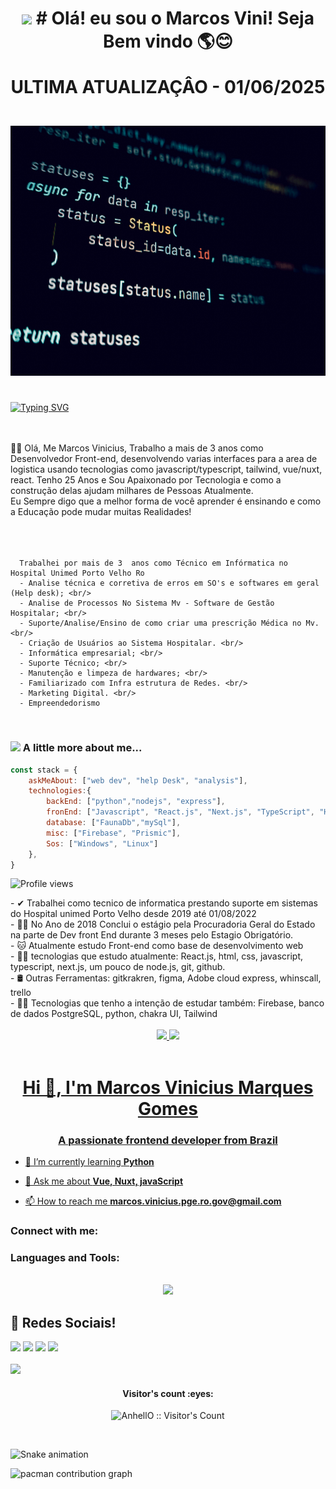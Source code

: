 
<h1 align="center">
   <img src="https://media.giphy.com/media/hvRJCLFzcasrR4ia7z/giphy.gif" width="28">
   # Olá! eu sou o Marcos Vini! Seja Bem vindo 🌎😊 

ULTIMA ATUALIZAÇÂO - 01/06/2025
   
</h1>
   <br/>
   
   <img src="https://github.com/marcoscode404/marcoscode404/blob/main/pexels-technobulka-10816120.jpg"   width="100%" height="400">
   <br/>
   
<!-- <a href="https://wa.me/556999732942">
   <img src="https://user-images.githubusercontent.com/51343240/164951108-10568ce5-39f7-4109-9740-32a10dec6b71.png"  target="_blank" height="45" width="45">
   <p>Entre em Contato</p>
</a>
-->
<h1 align="center">



</h1>


[![Typing SVG](https://readme-typing-svg.herokuapp.com?size=25&duration=6000&color=5174F7&width=700&lines=Seja+Bem+Vindo++ao+Meu+%22Universo+de+Experimentos%22!++)](https://git.io/typing-svg)



<br/>


<!--
<img src="https://user-images.githubusercontent.com/51343240/171816457-9b8fd800-d97a-41a5-ba62-758f2b5e8603.png"  width="520" height="350"/>
>-->




<!--   <img align="right" src="imagem_2022-04-20_234445894.png" width="508" height="320" > -->
  <br/>

   <div align="left" >👩‍🚀 
       Olá, Me Marcos Vinicius, Trabalho a mais de 3 anos como Desenvolvedor Front-end, desenvolvendo varias interfaces para a area de logistica
       usando tecnologias como javascript/typescript, tailwind, vue/nuxt, react.
       Tenho 25 Anos e Sou Apaixonado por Tecnologia e como a <br> construção delas ajudam milhares de Pessoas Atualmente.<br/>
       Eu Sempre digo que a melhor forma de você aprender é ensinando e como a Educação pode mudar muitas Realidades! <br/>
      <br/>
      <br/>      
      <br/>
      
      Trabalhei por mais de 3  anos como Técnico em Infórmatica no Hospital Unimed Porto Velho Ro
      - Analise técnica e corretiva de erros em SO's e softwares em geral (Help desk); <br/>
      - Analise de Processos No Sistema Mv - Software de Gestão Hospitalar; <br/>
      - Suporte/Analise/Ensino de como criar uma prescrição Médica no Mv. <br/>
      - Criação de Usuários ao Sistema Hospitalar. <br/>
      - Informática empresarial; <br/>
      - Suporte Técnico; <br/>
      - Manutenção e limpeza de hardwares; <br/>
      - Familiarizado com Infra estrutura de Redes. <br/>
      - Marketing Digital. <br/>
      - Empreendedorismo 
   </div>
 
<br/>



### <img src="https://media.giphy.com/media/VgCDAzcKvsR6OM0uWg/giphy.gif" width="50"> A little more about me...  


```javascript
const stack = {
    askMeAbout: ["web dev", "help Desk", "analysis"],
    technologies:{
        backEnd: ["python","nodejs", "express"],
        fronEnd: ["Javascript", "React.js", "Next.js", "TypeScript", "Html5", "Css3", "SASS", "Bootstrap", "Materialize"],
        database: ["FaunaDb","mySql"],
        misc: ["Firebase", "Prismic"],
        Sos: ["Windows", "Linux"]
    },
}
```
 
 <p  align="left"> <img src="https://komarev.com/ghpvc/?username=marcoscode404&color=yellow" alt="Profile views" /> </p>

 
<div>  
   - ✔  Trabalhei como tecnico de informatica prestando suporte em sistemas do Hospital unimed Porto Velho desde 2019 até 01/08/2022 <br/>
   - 👩‍🚀 No Ano de 2018 Conclui o estágio pela Procuradoria Geral do Estado na parte de Dev front End durante 3 meses pelo Estagio Obrigatório. <br/>
   - 🐱‍ Atualmente estudo Front-end como base de desenvolvimento web <br/>
   - 🐱‍👤 tecnologias que estudo atualmente: React.js, html, css, javascript,  typescript, next.js, um pouco de node.js, git, github.<br/>
   - 🛢  Outras Ferramentas: gitkrakren, figma, Adobe cloud express, whinscall, trello <br/>
   - 🐱‍🏍 Tecnologias  que tenho a intenção de estudar também: Firebase, banco de dados PostgreSQL, python, chakra UI, Tailwind <br/>
</div>

 <br />
 
 

<div   align="center" >
  <a href="https://github.com/marcoscode404">
  <img  height="180em" src="https://github-readme-stats.vercel.app/api?username=marcoscode404&show_icons=true&theme=dracula&include_all_commits=true&count_private=true"/>
  <img  height="180em" src="https://github-readme-stats.vercel.app/api/top-langs/?username=marcoscode404&layout=compact&langs_count=7&theme=dracula"/>
</div>
 
 <br />

  
<!-- imagens das linguagens  -->
<h1 align="center">Hi 👋, I'm Marcos Vinicius Marques Gomes</h1>
<h3 align="center">A passionate frontend developer from Brazil</h3>

- 🌱 I’m currently learning **Python**

- 💬 Ask me about **Vue, Nuxt, javaScript**

- 📫 How to reach me **marcos.vinicius.pge.ro.gov@gmail.com**

<h3 align="left">Connect with me:</h3>
<p align="left">
</p>

<h3 align="left">Languages and Tools:</h3>

</br>

<div align="center" >
      <a href="https://skillicons.dev"   >
        <img src="https://skillicons.dev/icons?i=git,vscode,javascript,typescript,css,html,react,next,vue,nuxt,python,tailwind,sass,nodejs,express,docker,figma,github,jest,materialui,linux,postman,styledcomponents,vercel,vite,bootstrap,postgres,discord,linkedin,instagram" />
      </a>
        <br />
  </div>
  
<!--  / -->
  
  
<!-- redes sociais   -->
  <div>
   <h2>🎥 Redes Sociais!</h2>
    <a href="#" target="_blank"><img src="https://img.shields.io/badge/YouTube-FF0000?style=for-the-badge&logo=youtube&logoColor=white" target="_blank"></a>
 	<a href="#" target="_blank"><img src="https://img.shields.io/badge/Twitch-9146FF?style=for-the-badge&logo=twitch&logoColor=white" target="_blank"></a>
 <a href="https://discord.com/channels/@me" target="_blank"><img src="https://img.shields.io/badge/Discord-7289DA?style=for-the-badge&logo=discord&logoColor=white" target="_blank"></a> 
  <a href="https://www.linkedin.com/in/marcos-vini-code-984903181/" target="_blank"><img src="https://img.shields.io/badge/-LinkedIn-%230077B5?style=for-the-badge&logo=linkedin&logoColor=white" target="_blank"></a> 
  </div>

<!-- /  -->
<br/>
<img width="500em" src="https://github-readme-twitter-gazf.vercel.app/api?id=maykbrito&layout=wide&show_reply=off&show_retweet=off" />
<br/>

<h4 align="center">Visitor's count :eyes:</h4>

<p align="center"><img src="https://profile-counter.glitch.me/{marcoscode404}/count.svg" alt="AnhellO :: Visitor's Count" /></p>



 </br>
 



<!--  cobrinha  -->
  ![Snake animation](https://github.com/marcoscode404/marcoscode404/blob/output/github-contribution-grid-snake.svg)








<picture>
  <source media="(prefers-color-scheme: dark)" srcset="https://raw.githubusercontent.com/marcoscode404/marcoscode404/output/pacman-contribution-graph-dark.svg">
  <source media="(prefers-color-scheme: light)" srcset="https://raw.githubusercontent.com/marcoscode404/marcoscode404/output/pacman-contribution-graph.svg">
  <img alt="pacman contribution graph" src="https://raw.githubusercontent.com/marcoscode404/marcoscode404/output/pacman-contribution-graph.svg">
</picture>

###

  
  
  
